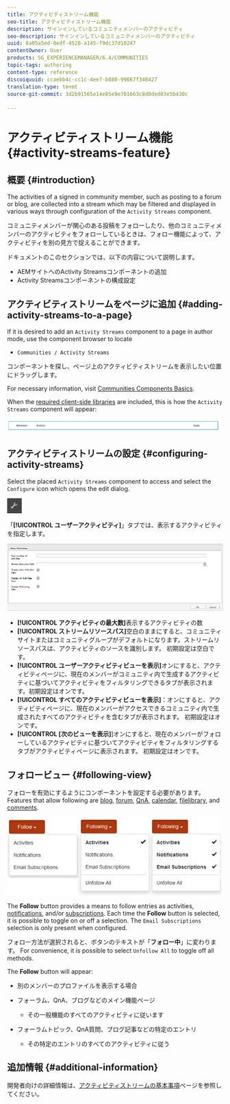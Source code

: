 ```yaml
---
title: アクティビティストリーム機能
seo-title: アクティビティストリーム機能
description: サインインしているコミュニティメンバーのアクティビティ
seo-description: サインインしているコミュニティメンバーのアクティビティ
uuid: 8a05a5ed-0edf-4528-a145-f9dc37d10247
contentOwner: User
products: SG_EXPERIENCEMANAGER/6.4/COMMUNITIES
topic-tags: authoring
content-type: reference
discoiquuid: ccaebb4c-cc1c-4ee7-b080-99667f348427
translation-type: tm+mt
source-git-commit: 3d2b91565e14e85e9e701663c8d0ded03e5b430c

---
```



# アクティビティストリーム機能 {#activity-streams-feature}

## 概要 {#introduction}

The activities of a signed in community member, such as posting to a forum or blog, are collected into a stream which may be filtered and displayed in various ways through configuration of the `Activity Streams` component.

コミュニティメンバーが関心のある投稿をフォローしたり、他のコミュニティメンバーのアクティビティをフォローしているときは、フォロー機能によって、アクティビティを別の見方で捉えることができます。

ドキュメントのこのセクションでは、以下の内容について説明します。

* AEMサイトへのActivity Streamsコンポーネントの追加
* Activity Streamsコンポーネントの構成設定

## アクティビティストリームをページに追加 {#adding-activity-streams-to-a-page}

If it is desired to add an `Activity Streams` component to a page in author mode, use the component browser to locate

* `Communities / Activity Streams`

コンポーネントを探し、ページ上のアクティビティストリームを表示したい位置にドラッグします。

For necessary information, visit [Communities Components Basics](basics.md).

When the [required client-side libraries](essentials-activities.md#essentials-for-client-side) are included, this is how the `Activity Streams` component will appear:

![chlimage_1-195](assets/chlimage_1-195.png)

## アクティビティストリームの設定 {#configuring-activity-streams}

Select the placed `Activity Streams` component to access and select the `Configure` icon which opens the edit dialog.

![chlimage_1-196](assets/chlimage_1-196.png)

「**[!UICONTROL ユーザーアクティビティ]**」タブでは、表示するアクティビティを指定します。

![chlimage_1-197](assets/chlimage_1-197.png)

* **[!UICONTROL アクティビティの最大数]**&#x200B;表示するアクティビティの数
* **[!UICONTROL ストリームリソースパス]**&#x200B;空白のままにすると、コミュニティサイトまたはコミュニティグループがデフォルトになります。ストリームリソースパスは、アクティビティのソースを識別します。 初期設定は空白です。
* **[!UICONTROL ユーザーアクティビティビューを表示]**&#x200B;オンにすると、アクティビティページに、現在のメンバーがコミュニティ内で生成するアクティビティに基づいてアクティビティをフィルタリングできるタブが表示されます。初期設定はオンです。
* **[!UICONTROL すべてのアクティビティビューを表示]**：オンにすると、アクティビティページに、現在のメンバーがアクセスできるコミュニティ内で生成されたすべてのアクティビティを含むタブが表示されます。 初期設定はオンです。
* **[!UICONTROL [次のビューを表示]**]オンにすると、現在のメンバーがフォローしているアクティビティに基づいてアクティビティをフィルタリングするタブがアクティビティページに表示されます。 初期設定はオンです。

## フォロービュー {#following-view}

フォローを有効にするようにコンポーネントを設定する必要があります。Features that allow following are [blog](blog-feature.md), [forum](forum.md), [QnA](working-with-qna.md), [calendar](calendar.md), [filelibrary](file-library.md), and [comments](comments.md).

![chlimage_1-198](assets/chlimage_1-198.png)

The **Follow** button provides a means to follow entries as activities, [notifications](notifications.md), and/or [subscriptions](subscriptions.md). Each time the **Follow** button is selected, it is possible to toggle on or off a selection. The `Email Subscriptions` selection is only present when configured.

フォロー方法が選択されると、ボタンのテキストが「**フォロー中**」に変わります。 For convenience, it is possible to select `Unfollow All` to toggle off all methods.

The **Follow** button will appear:

* 別のメンバーのプロファイルを表示する場合
* フォーラム、QnA、ブログなどのメイン機能ページ
   * その一般機能のすべてのアクティビティに従います

* フォーラムトピック、QnA質問、ブログ記事などの特定のエントリ
   * その特定のエントリのすべてのアクティビティに従う

## 追加情報 {#additional-information}

開発者向けの詳細情報は、[アクティビティストリームの基本事項](essentials-activities.md)ページを参照してください。
